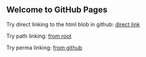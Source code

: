 ## Welcome to GitHub Pages

Try direct linking to the html blob in github:
[direct link](https://github.com/Richard-Gist/actions-testing/blob/gh-pages/Workflow.doccarchive/index.html)

Try path linking:
[from root](Workflow.doccarchive/index.html)

Try perma linking:
[from github](https://github.com/Richard-Gist/actions-testing/blob/09843f30b95308af69450b8a0ba44039bbc81d04/Workflow.doccarchive/index.html)
